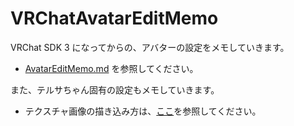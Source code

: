 # VRChatAvatarEditMemo

VRChat SDK 3 になってからの、アバターの設定をメモしていきます。  
* [AvatarEditMemo.md](AvatarEditMemo.md) を参照してください。  

また、テルサちゃん固有の設定もメモしていきます。  
* テクスチャ画像の描き込み方は、[ここ](BerylTerrsa_TextureEdit\BerylTerrsa_TextureEdit.md)を参照してください。  
